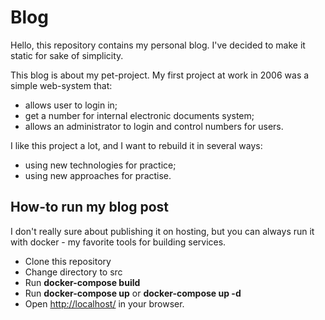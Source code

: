 # Blog
Hello, this repository contains my personal blog. I've decided to make it static 
for sake of simplicity. 

This blog is about my pet-project. 
My first project at work in 2006 was a simple web-system that: 
* allows user to login in;
* get a number for internal electronic documents system; 
* allows an administrator to login and control numbers for users.

I like this project a lot, and I want to rebuild it in several ways:
* using new technologies for practice;
* using new approaches for practise.

## How-to run my blog post
I don't really sure about publishing it on hosting, but you can always run it with
docker - my favorite tools for building services.
* Clone this repository
* Change directory to src
* Run **docker-compose build** 
* Run **docker-compose up** or **docker-compose up -d**
* Open [http://localhost/](http://localhost/) in your browser.  